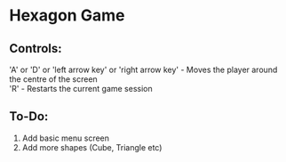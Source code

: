 # Hexagon Game

## Controls:
'A' or 'D' or 'left arrow key' or 'right arrow key' - Moves the player around the centre of the screen  
'R' - Restarts the current game session

## To-Do:
1. Add basic menu screen
2. Add more shapes (Cube, Triangle etc)
